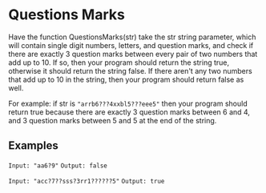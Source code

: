 # Questions Marks

Have the function QuestionsMarks(str) take the str string parameter, which will contain single digit numbers, letters, and question marks, and check if there are exactly 3 question marks between every pair of two numbers that add up to 10. If so, then your program should return the string true, otherwise it should return the string false. If there aren't any two numbers that add up to 10 in the string, then your program should return false as well.

For example: if str is `"arrb6???4xxbl5???eee5"` then your program should return true because there are exactly 3 question marks between 6 and 4, and 3 question marks between 5 and 5 at the end of the string.

## Examples

`Input: "aa6?9"`
`Output: false`

`Input: "acc?7??sss?3rr1??????5"`
`Output: true`